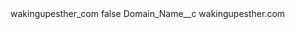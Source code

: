 <?xml version="1.0" encoding="UTF-8"?>
<CustomMetadata xmlns="http://soap.sforce.com/2006/04/metadata" xmlns:xsi="http://www.w3.org/2001/XMLSchema-instance" xmlns:xsd="http://www.w3.org/2001/XMLSchema">
    <label>wakingupesther_com</label>
    <protected>false</protected>
    <values>
        <field>Domain_Name__c</field>
        <value xsi:type="xsd:string">wakingupesther.com</value>
    </values>
</CustomMetadata>
